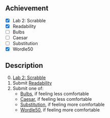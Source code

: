 ## Achievement

- [x] Lab 2: Scrabble
- [x] Readability
- [ ] Bulbs
- [ ] Caesar
- [ ] Substitution
- [x] Wordle50

## Description

0. [Lab 2: Scrabble](https://cs50.harvard.edu/x/2023/labs/2/#lab-2-scrabble)
1. Submit [Readability](https://cs50.harvard.edu/x/2023/psets/2/readability/)
2. Submit one of:
   - [Bulbs](https://cs50.harvard.edu/x/2023/psets/2/bulbs/), if feeling less comfortable
   - [Caesar](https://cs50.harvard.edu/x/2023/psets/2/caesar/), if feeling less comfortable
   - [Substitution](https://cs50.harvard.edu/x/2023/psets/2/substitution/), if feeling more comfortable
   - [Wordle50](https://cs50.harvard.edu/x/2023/psets/2/wordle50/), if feeling more comfortable
